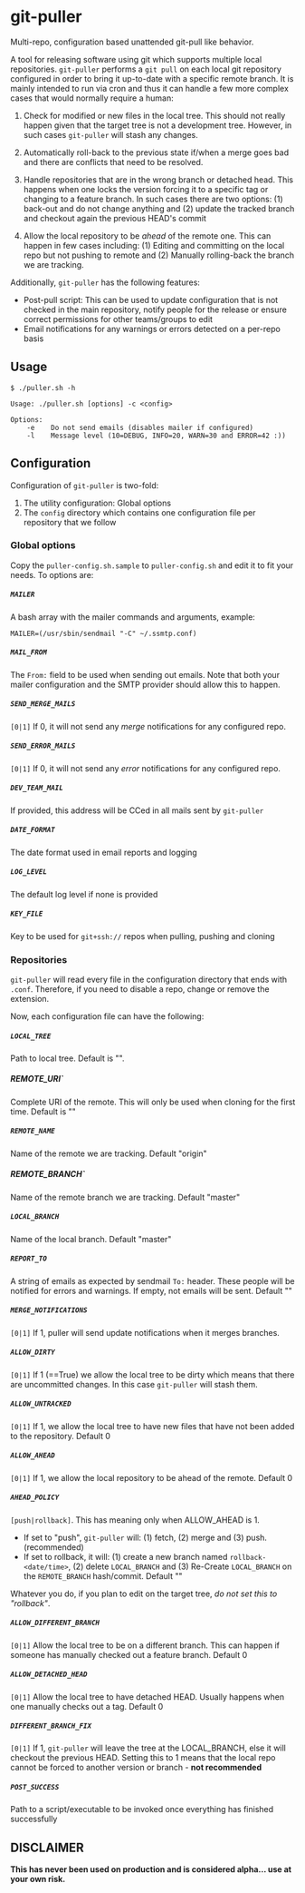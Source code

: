 # git-puller

Multi-repo, configuration based unattended git-pull like behavior.

A tool for releasing software using git which supports multiple local 
repositories. `git-puller` performs a `git pull` on
each local git repository configured in order to bring it up-to-date with a 
specific remote branch. It is mainly intended to run via cron and thus it can
handle a few more complex cases that would normally require a human:

1.  Check for modified or new files in the local tree. This should not really 
    happen given that the target tree is not a development tree. However, in 
    such cases `git-puller` will stash any changes.
    
1.  Automatically roll-back to the previous state if/when a merge goes bad
    and there are conflicts that need to be resolved.
    
1.  Handle repositories that are in the wrong branch or detached head. This
    happens when one locks the version forcing it to a specific tag
    or changing to a feature branch. In such cases there are two options: (1)
    back-out and do not change anything and (2) update the tracked branch and 
    checkout again the previous HEAD's commit

1.  Allow the local repository to be *ahead* of the remote one. This can happen
    in few cases including: (1) Editing and committing on the local repo but not
    pushing to remote and (2) Manually rolling-back the branch we are tracking.
    
Additionally, `git-puller` has the following features:

-   Post-pull script: This can be used to update configuration that is not checked
    in the main repository, notify people for the release or ensure correct
    permissions for other teams/groups to edit
-   Email notifications for any warnings or errors detected on a per-repo basis


## Usage ##

    $ ./puller.sh -h

    Usage: ./puller.sh [options] -c <config>

    Options:
        -e    Do not send emails (disables mailer if configured)
        -l    Message level (10=DEBUG, INFO=20, WARN=30 and ERROR=42 :))



## Configuration  ##

Configuration of `git-puller` is two-fold:

1. The utility configuration: Global options
2. The `config` directory which contains one configuration file per repository that we follow

### Global options ###

Copy the `puller-config.sh.sample` to `puller-config.sh` and edit it to fit your needs. To options are:

##### `MAILER`

A bash array with the mailer commands and arguments, example:

    MAILER=(/usr/sbin/sendmail "-C" ~/.ssmtp.conf)
    
##### `MAIL_FROM`

The `From:` field to be used when sending out emails. Note that both your mailer configuration 
and the SMTP provider should allow this to happen.

##### `SEND_MERGE_MAILS`

`[0|1]` If 0, it will not send any *merge* notifications for any configured repo. 

##### `SEND_ERROR_MAILS`

`[0|1]` If 0, it will not send any *error* notifications for any configured repo. 

##### `DEV_TEAM_MAIL`

If provided, this address will be CCed in all mails sent by `git-puller`

##### `DATE_FORMAT`

The date format used in email reports and logging

##### `LOG_LEVEL`

The default log level if none is provided

##### `KEY_FILE`

Key to be used for `git+ssh://` repos when pulling, pushing and cloning

### Repositories ###

`git-puller` will read every file in the configuration directory that ends with
`.conf`. Therefore, if you need to disable a repo, change or remove the extension.

Now, each configuration file can have the following:

##### `LOCAL_TREE`

Path to local tree. Default is "".

##### REMOTE_URI`

Complete URI of the remote. This will only be used when cloning for the first time. Default is ""

##### `REMOTE_NAME`

Name of the remote we are tracking. Default "origin"

##### REMOTE_BRANCH`

Name of the remote branch we are tracking. Default "master"

##### `LOCAL_BRANCH`

Name of the local branch. Default "master"

##### `REPORT_TO`

A string of emails as expected by sendmail `To:` header. These people will be
notified for errors and warnings. If empty, not emails will be sent. Default ""

##### `MERGE_NOTIFICATIONS`

`[0|1]` If 1, puller will send update notifications when it merges branches.

##### `ALLOW_DIRTY`

`[0|1]` If 1 (==True) we allow the local tree to be dirty which means that there are uncommitted
changes. In this case `git-puller` will stash them.

##### `ALLOW_UNTRACKED`

`[0|1]` If 1, we allow the local tree to have new files that have not been added to the
repository. Default 0

##### `ALLOW_AHEAD`

`[0|1]` If 1, we allow the local repository to be ahead of the remote. Default 0

##### `AHEAD_POLICY`

`[push|rollback]`. This has meaning only when ALLOW_AHEAD is 1. 

- If set to "push", `git-puller` will: (1) fetch, (2) merge and (3) push. (recommended)
- If set to rollback, it will: (1) create a new branch named `rollback-<date/time>`,
     (2) delete `LOCAL_BRANCH` and (3) Re-Create `LOCAL_BRANCH` on the `REMOTE_BRANCH` hash/commit. Default ""

Whatever you do, if you plan to edit on the target tree, *do not set this to "rollback"*.


##### `ALLOW_DIFFERENT_BRANCH`

`[0|1]` Allow the local tree to be on a different branch. This can happen if someone 
has manually checked out a feature branch. Default 0

##### `ALLOW_DETACHED_HEAD`

`[0|1]` Allow the local tree to have detached HEAD. Usually happens when one manually 
checks out a tag. Default 0

##### `DIFFERENT_BRANCH_FIX`

`[0|1]` If 1, `git-puller` will leave the tree at the LOCAL_BRANCH, else it will checkout the previous HEAD.
Setting this to 1 means that the local repo cannot be forced to another version or branch - **not recommended**

##### `POST_SUCCESS`

Path to a script/executable to be invoked once everything has finished successfully

## DISCLAIMER ##

**This has never been used on production and is considered alpha... use at your own risk.**
